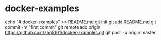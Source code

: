 # docker-examples


echo "# docker-examples" >> README.md
git init
git add README.md
git commit -m "first commit"
git remote add origin https://github.com/zhq5101/docker-examples.git
git push -u origin master
